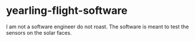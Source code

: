 # yearling-flight-software
I am not a software engineer do not roast.
The software is meant to test the sensors on the solar faces.

